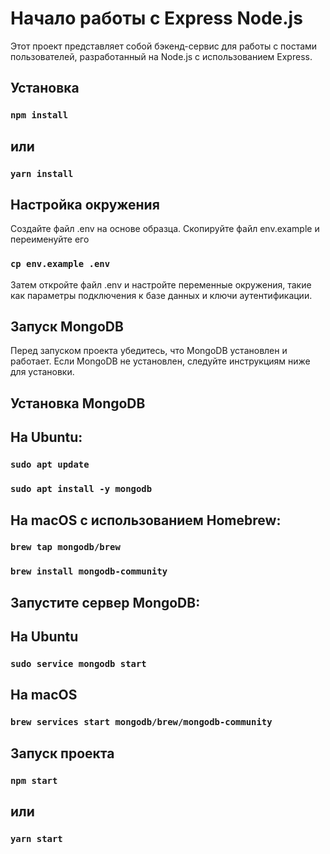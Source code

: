 # Начало работы с Express Node.js

Этот проект представляет собой бэкенд-сервис для работы с постами пользователей, разработанный на Node.js с использованием Express.

## Установка

### `npm install`
## или
### `yarn install`

## Настройка окружения

Создайте файл .env на основе образца. Скопируйте файл env.example и переименуйте его

### `cp env.example .env`

Затем откройте файл .env и настройте переменные окружения, такие как параметры подключения к базе данных и ключи аутентификации.

## Запуск MongoDB

Перед запуском проекта убедитесь, что MongoDB установлен и работает. Если MongoDB не установлен, следуйте инструкциям ниже для установки.

## Установка MongoDB

## На Ubuntu:
### `sudo apt update`
### `sudo apt install -y mongodb`

## На macOS с использованием Homebrew:
### `brew tap mongodb/brew`
### `brew install mongodb-community`

## Запустите сервер MongoDB:
## На Ubuntu
### `sudo service mongodb start`

## На macOS
### `brew services start mongodb/brew/mongodb-community`

## Запуск проекта
### `npm start`
## или
### `yarn start`